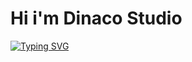 # Hi i'm Dinaco Studio
[![Typing SVG](https://readme-typing-svg.herokuapp.com?background=51048A83&lines=I'm+learning+c%23+and+delphi+and+javascript)](https://git.io/typing-svg)
